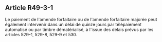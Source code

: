Article R49-3-1
----
Le paiement de l'amende forfaitaire ou de l'amende forfaitaire majorée peut
également intervenir dans un délai de quinze jours par télépaiement automatisé
ou par timbre dématérialisé, à l'issue des délais prévus par les articles 529-1,
529-8, 529-9 et 530.
